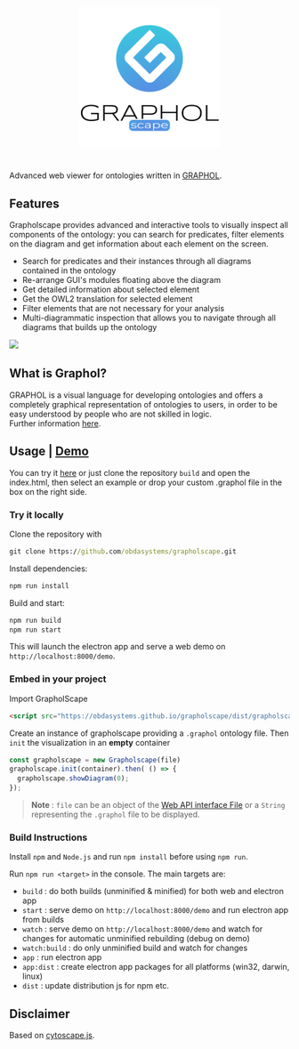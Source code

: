 <p align="center">
  <img width="50%" src="https://github.com/obdasystems/grapholscape/raw/develop/app/assets/logo.png">
</p>

# 
Advanced web viewer for ontologies written in [GRAPHOL](http://www.dis.uniroma1.it/~graphol/).

## Features
Grapholscape provides advanced and interactive tools to visually inspect all components of the ontology: you can search for predicates, filter elements on the diagram and get information about each element on the screen.
* Search for predicates and their instances through all diagrams contained in the ontology
* Re-arrange GUI's modules floating above the diagram
* Get detailed information about selected element
* Get the OWL2 translation for selected element
* Filter elements that are not necessary for your analysis
* Multi-diagrammatic inspection that allows you to navigate through all diagrams that builds up the ontology

<img src="https://obdasystems.github.io/grapholscape/resources/demo.gif" />

## What is Graphol?
GRAPHOL is a visual language for developing ontologies and offers a completely graphical representation of ontologies to users, in order to be easy understood by people who are not skilled in logic.\
Further information [here](http://www.dis.uniroma1.it/~graphol/).

## Usage | [Demo](https://obdasystems.github.io/grapholscape/)
You can try it [here](https://obdasystems.github.io/grapholscape/) or just clone the repository `build` and open the index.html, then select an example or drop your custom .graphol file in the box on the right side.
### Try it locally
Clone the repository with
```cmd
git clone https://github.com/obdasystems/grapholscape.git
```

Install dependencies:
```cmd
npm run install
```

Build and start:
```cmd
npm run build
npm run start
```

This will launch the electron app and serve a web demo on `http://localhost:8000/demo`.

### Embed in your project
Import GrapholScape
```html
<script src="https://obdasystems.github.io/grapholscape/dist/grapholscape.min.js" type="text/javascript" ></script>
```

Create an instance of grapholscape providing a `.graphol` ontology file. Then `init` the visualization in an **empty** container
```js
const grapholscape = new Grapholscape(file)
grapholscape.init(container).then( () => {
  grapholscape.showDiagram(0);
});
```
> **Note** : `file` can be an object of the [Web API interface File](https://developer.mozilla.org/en-US/docs/Web/API/File) or a `String` representing the `.graphol` file to be displayed.

### Build Instructions
Install `npm` and `Node.js` and run `npm install` before using `npm run`.

Run `npm run <target>` in the console. The main targets are:

- `build` : do both builds (unminified & minified) for both web and electron app
- `start` : serve demo on `http://localhost:8000/demo` and run electron app from builds
- `watch` : serve demo on `http://localhost:8000/demo` and watch for changes for automatic unminified rebuilding (debug on demo)
- `watch:build` : do only unminified build and watch for changes
- `app` : run electron app
- `app:dist` : create electron app packages for all platforms (win32, darwin, linux)
- `dist` : update distribution js for npm etc.


## Disclaimer
Based on [cytoscape.js](http://js.cytoscape.org).
